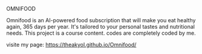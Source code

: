 OMNIFOOD

Omnifood is an AI-powered food subscription that will make you eat healthy again, 365 days per year. It's tailored to your personal tastes and nutritional needs.
This project is a course content. codes are completely coded by me.


visite my page: https://theakyol.github.io/Omnifood/
